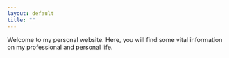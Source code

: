 ```yaml
---
layout: default
title: ""
---
```


Welcome to my personal website. Here, you will find some vital information on my professional and personal life.
